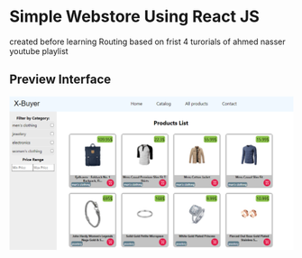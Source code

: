 # Simple Webstore Using React JS
<p>created before learning Routing based on frist 4 turorials of ahmed nasser youtube playlist</p>

## Preview Interface

![Preview Image of Interface](https://github.com/ibrahemMR/ReactJS-Demos/blob/master/Demos/x-buyer/preview.png)
